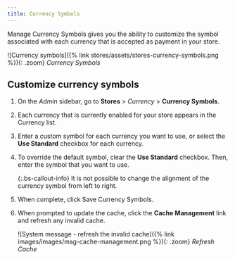 ```yaml
---
title: Currency Symbols
---
```


Manage Currency Symbols gives you the ability to customize the symbol associated with each currency that is accepted as payment in your store.

![Currency symbols]({% link stores/assets/stores-currency-symbols.png %}){: .zoom}
_Currency Symbols_

## Customize currency symbols

1. On the _Admin_ sidebar, go to **Stores** > _Currency_ > **Currency Symbols**.

1. Each currency that is currently enabled for your store appears in the Currency list.

1. Enter a custom symbol for each currency you want to use, or select the **Use Standard** checkbox for each currency.

1. To override the default symbol, clear the **Use Standard** checkbox. Then, enter the symbol that you want to use.

    {:.bs-callout-info}
    It is not possible to change the alignment of the currency symbol from left to right.

1. When complete, click <span class="btn">Save Currency Symbols</span>.

1. When prompted to update the cache, click the **Cache Management** link and refresh any invalid cache.

    ![System message - refresh the invalid cache]({% link images/images/msg-cache-management.png %}){: .zoom}
    _Refresh Cache_
